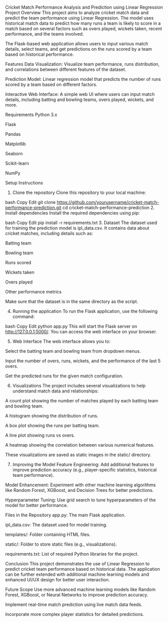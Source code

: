 Cricket Match Performance Analysis and Prediction using Linear Regression
Project Overview
This project aims to analyze cricket match data and predict the team performance using Linear Regression. The model uses historical match data to predict how many runs a team is likely to score in a match based on several factors such as overs played, wickets taken, recent performance, and the teams involved.

The Flask-based web application allows users to input various match details, select teams, and get predictions on the runs scored by a team based on historical performance.

Features
Data Visualization: Visualize team performance, runs distribution, and correlations between different features of the dataset.

Prediction Model: Linear regression model that predicts the number of runs scored by a team based on different factors.

Interactive Web Interface: A simple web UI where users can input match details, including batting and bowling teams, overs played, wickets, and more.

Requirements
Python 3.x

Flask

Pandas

Matplotlib

Seaborn

Scikit-learn

NumPy

Setup Instructions
1. Clone the repository
Clone this repository to your local machine:

bash
Copy
Edit
git clone https://github.com/yourusername/cricket-match-performance-prediction.git
cd cricket-match-performance-prediction
2. Install dependencies
Install the required dependencies using pip:

bash
Copy
Edit
pip install -r requirements.txt
3. Dataset
The dataset used for training the prediction model is ipl_data.csv. It contains data about cricket matches, including details such as:

Batting team

Bowling team

Runs scored

Wickets taken

Overs played

Other performance metrics

Make sure that the dataset is in the same directory as the script.

4. Running the application
To run the Flask application, use the following command:

bash
Copy
Edit
python app.py
This will start the Flask server on http://127.0.0.1:5000/. You can access the web interface on your browser.

5. Web Interface
The web interface allows you to:

Select the batting team and bowling team from dropdown menus.

Input the number of overs, runs, wickets, and the performance of the last 5 overs.

Get the predicted runs for the given match configuration.

6. Visualizations
The project includes several visualizations to help understand match data and relationships:

A count plot showing the number of matches played by each batting team and bowling team.

A histogram showing the distribution of runs.

A box plot showing the runs per batting team.

A line plot showing runs vs overs.

A heatmap showing the correlation between various numerical features.

These visualizations are saved as static images in the static/ directory.

7. Improving the Model
Feature Engineering: Add additional features to improve prediction accuracy (e.g., player-specific statistics, historical team performance).

Model Enhancement: Experiment with other machine learning algorithms like Random Forest, XGBoost, and Decision Trees for better predictions.

Hyperparameter Tuning: Use grid search to tune hyperparameters of the model for better performance.

Files in the Repository
app.py: The main Flask application.

ipl_data.csv: The dataset used for model training.

templates/: Folder containing HTML files.

static/: Folder to store static files (e.g., visualizations).

requirements.txt: List of required Python libraries for the project.

Conclusion
This project demonstrates the use of Linear Regression to predict cricket team performance based on historical data. The application can be further extended with additional machine learning models and enhanced UI/UX design for better user interaction.

Future Scope
Use more advanced machine learning models like Random Forest, XGBoost, or Neural Networks to improve prediction accuracy.

Implement real-time match prediction using live match data feeds.

Incorporate more complex player statistics for detailed predictions.
